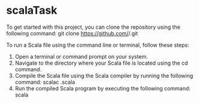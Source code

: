 # scalaTask


To get started with this project, you can clone the repository using the following command: 
git clone https://github.com/<username>/<repository-name>.git


To run a Scala file using the command line or terminal, follow these steps:

1. Open a terminal or command prompt on your system.
2. Navigate to the directory where your Scala file is located using the cd command.
3. Compile the Scala file using the Scala compiler by running the following command: scalac <filename>.scala
4. Run the compiled Scala program by executing the following command: scala <classname>

